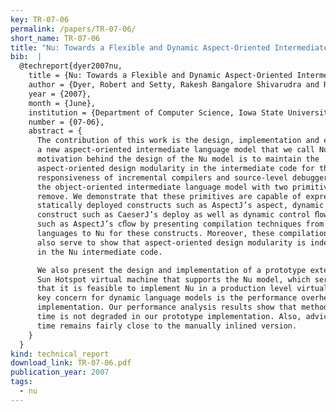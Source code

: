 ```yaml
---
key: TR-07-06
permalink: /papers/TR-07-06/
short_name: TR-07-06
title: "Nu: Towards a Flexible and Dynamic Aspect-Oriented Intermediate Language Model"
bib:  |
  @techreport{dyer2007nu,
    title = {Nu: Towards a Flexible and Dynamic Aspect-Oriented Intermediate Language Model},
    author = {Dyer, Robert and Setty, Rakesh Bangalore Shivarudra and Rajan, Hridesh},
    year = {2007},
    month = {June},
    institution = {Department of Computer Science, Iowa State University},
    number = {07-06},
    abstract = {
      The contribution of this work is the design, implementation and evaluation of
      a new aspect-oriented intermediate language model that we call Nu. The primary
      motivation behind the design of the Nu model is to maintain the
      aspect-oriented design modularity in the intermediate code for the
      responsiveness of incremental compilers and source-level debuggers. Nu extends
      the object-oriented intermediate language model with two primitives: bind and
      remove. We demonstrate that these primitives are capable of expressing
      statically deployed constructs such as AspectJ’s aspect, dynamic deployment
      construct such as CaeserJ’s deploy as well as dynamic control ﬂow constructs
      such as AspectJ’s cﬂow by presenting compilation techniques from high-level
      languages to Nu for these constructs. Moreover, these compilation techniques
      also serve to show that aspect-oriented design modularity is indeed preserved
      in the Nu intermediate code.

      We also present the design and implementation of a prototype extension of the
      Sun Hotspot virtual machine that supports the Nu model, which serves to show
      that it is feasible to implement Nu in a production level virtual machine. A
      key concern for dynamic language models is the performance overhead of their
      implementation. Our performance analysis results show that method dispatch
      time is not degraded in our prototype implementation. Also, advice dispatch
      time remains fairly close to the manually inlined version.
    }
  }
kind: technical_report
download_link: TR-07-06.pdf
publication_year: 2007
tags:
  - nu
---
```

